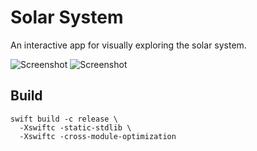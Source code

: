 # Solar System

An interactive app for visually exploring the solar system.

![Screenshot](https://user-images.githubusercontent.com/72662383/206922572-1a35c2ae-c844-4f94-8de3-35579727ca84.png)
![Screenshot](https://user-images.githubusercontent.com/72662383/206909335-e474c99d-f29e-4f6b-93a0-8735dd0f33b4.png)

## Build

```
swift build -c release \
  -Xswiftc -static-stdlib \
  -Xswiftc -cross-module-optimization
```
